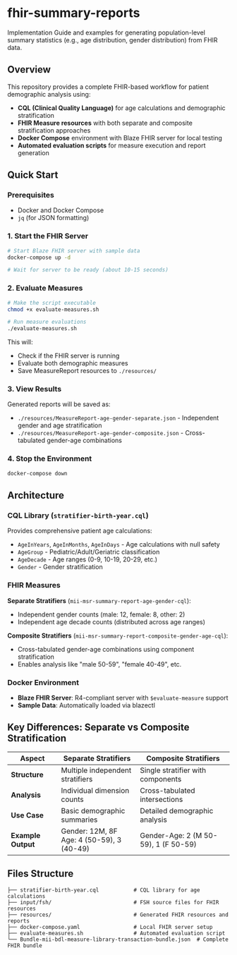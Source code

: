 # fhir-summary-reports

Implementation Guide and examples for generating population-level summary statistics (e.g., age distribution, gender distribution) from FHIR data.

## Overview

This repository provides a complete FHIR-based workflow for patient demographic analysis using:
- **CQL (Clinical Quality Language)** for age calculations and demographic stratification
- **FHIR Measure resources** with both separate and composite stratification approaches
- **Docker Compose** environment with Blaze FHIR server for local testing
- **Automated evaluation scripts** for measure execution and report generation

## Quick Start

### Prerequisites

- Docker and Docker Compose
- `jq` (for JSON formatting)

### 1. Start the FHIR Server

```bash
# Start Blaze FHIR server with sample data
docker-compose up -d

# Wait for server to be ready (about 10-15 seconds)
```

### 2. Evaluate Measures

```bash
# Make the script executable
chmod +x evaluate-measures.sh

# Run measure evaluations
./evaluate-measures.sh
```

This will:
- Check if the FHIR server is running
- Evaluate both demographic measures
- Save MeasureReport resources to `./resources/`

### 3. View Results

Generated reports will be saved as:
- `./resources/MeasureReport-age-gender-separate.json` - Independent gender and age stratification
- `./resources/MeasureReport-age-gender-composite.json` - Cross-tabulated gender-age combinations

### 4. Stop the Environment

```bash
docker-compose down
```

## Architecture

### CQL Library (`stratifier-birth-year.cql`)
Provides comprehensive patient age calculations:
- `AgeInYears`, `AgeInMonths`, `AgeInDays` - Age calculations with null safety
- `AgeGroup` - Pediatric/Adult/Geriatric classification
- `AgeDecade` - Age ranges (0-9, 10-19, 20-29, etc.)
- `Gender` - Gender stratification

### FHIR Measures

**Separate Stratifiers** (`mii-msr-summary-report-age-gender-cql`):
- Independent gender counts (male: 12, female: 8, other: 2)
- Independent age decade counts (distributed across age ranges)

**Composite Stratifiers** (`mii-msr-summary-report-composite-gender-age-cql`):
- Cross-tabulated gender-age combinations using component stratification
- Enables analysis like "male 50-59", "female 40-49", etc.

### Docker Environment
- **Blaze FHIR Server**: R4-compliant server with `$evaluate-measure` support
- **Sample Data**: Automatically loaded via blazectl

## Key Differences: Separate vs Composite Stratification

| Aspect | Separate Stratifiers | Composite Stratifiers |
|--------|---------------------|----------------------|
| **Structure** | Multiple independent stratifiers | Single stratifier with components |
| **Analysis** | Individual dimension counts | Cross-tabulated intersections |
| **Use Case** | Basic demographic summaries | Detailed demographic analysis |
| **Example Output** | Gender: 12M, 8F<br>Age: 4 (50-59), 3 (40-49) | Gender-Age: 2 (M 50-59), 1 (F 50-59) |

## Files Structure

```
├── stratifier-birth-year.cql           # CQL library for age calculations
├── input/fsh/                          # FSH source files for FHIR resources
├── resources/                          # Generated FHIR resources and reports
├── docker-compose.yaml                 # Local FHIR server setup
├── evaluate-measures.sh                # Automated evaluation script
└── Bundle-mii-bdl-measure-library-transaction-bundle.json  # Complete FHIR bundle
```